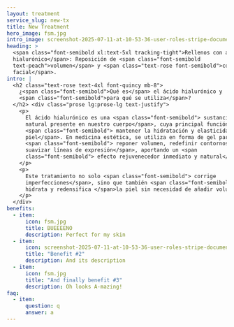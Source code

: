 ```yaml
---
layout: treatment
service_slug: new-tx
title: New Treatment
hero_image: fsm.jpg
intro_image: screenshot-2025-07-11-at-10-53-36-user-roles-stripe-documentation.png
heading: >
  <span class="font-semibold xl:text-5xl tracking-tight">Rellenos con ácido
  hialurónico</span>: Reposición de <span class="font-semibold
  text-peach">volumen</span> y <span class="text-rose font-semibold">contorno
  facial</span>.
intro: |
  <h2 class="text-rose text-4xl font-quincy mb-8">
    ¿<span class="font-semibold">Qué es</span> el ácido hialurónico y
    <span class="font-semibold">para qué se utiliza</span>?
  </h2> <div class="prose lg:prose-lg text-justify">
    <p>
      El ácido hialurónico es una <span class="font-semibold"> sustancia
      natural presente en nuestro cuerpo</span>, cuya principal función es
      <span class="font-semibold"> mantener la hidratación y elasticidad de la
      piel</span>. En medicina estética, se utiliza en forma de gel para
      <span class="font-semibold"> reponer volumen, redefinir contornos y
      suavizar líneas de expresión</span>, aportando un <span
      class="font-semibold"> efecto rejuvenecedor inmediato y natural</span>.
    </p>
    <p>
      Este tratamiento no solo <span class="font-semibold"> corrige
      imperfecciones</span>, sino que también <span class="font-semibold">
      hidrata y redensifica </span>la piel sin necesidad de añadir volumen.
    </p>
  </div>
benefits:
  - item:
      icon: fsm.jpg
      title: BUEEEENO
      description: Perfect for my skin
  - item:
      icon: screenshot-2025-07-11-at-10-53-36-user-roles-stripe-documentation.png
      title: "Benefit #2"
      description: And its description
  - item:
      icon: fsm.jpg
      title: "And finally benefit #3"
      description: Oh looks A-mazing!
faq:
  - item:
      question: q
      answer: a
---
```

